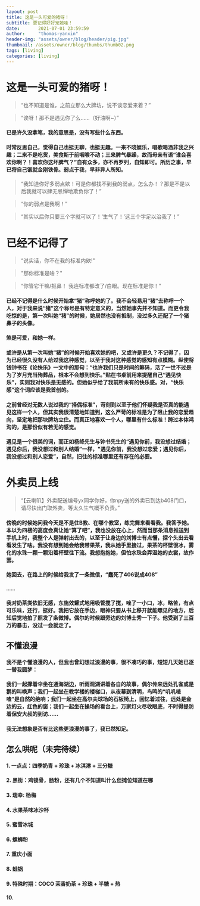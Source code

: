```yaml
---
layout: post
title: 这是一头可爱的猪呀！
subtitle: 要记得好好宠她哇！
date:       2021-07-01 23:59:59
author:     "thomas-yanxin"
header-img: "assets/owner/blog/header/pig.jpg"
thumbnail: /assets/owner/blog/thumbs/thumb02.png
tags: [living]
categories: [living]
---
```



# 这是一头可爱的猪呀！


> “也不知道是谁，之前立那么大牌坊，说不谈恋爱来着？”

> “诶呀！那不是遇见你了么……（好油啊~）”




#### 已是许久没拿笔，我的意思是，没有写些什么东西。  
 

#### 时常反思自己，觉得自己也挺无聊，也挺无趣。一来不晓娱乐，唱歌喝酒非我之兴趣；二来不是吃货，美食斯于前咽喉不动；三来脾气暴躁，故而母亲有语“谁会喜欢你啊？！喜欢你这坏脾气？”自有众多，亦不再罗列，自知即可。所历之事，早已将自己锻就金刚铁骨。弱点于我，早非异人所知。  
 



> “我知道你好多弱点欸！可是你都找不到我的弱点，怎么办！？那是不是以后我就可以肆无忌惮地欺负你了！”

> “你的弱点是我啊！”

> “其实以后你只要三个字就可以了！‘生气了！’这三个字足以治我了！”




# 已经不记得了


> “说实话，你不在我的标准内欸!"

> "那你标准是啥？"

> “你管它干嘛/抠鼻！ 我连标准都改了/白眼。现在标准是你！”


#### 已经不记得是什么时候开始拿“猪”称呼她的了。我不会轻易用“猪”去称呼一个人，对于我来说“猪”这个称号是有特定意义的，当然她事先并不知道。而更令我吃惊的是，第一次叫她“猪”的时候，她居然也没有抵制，没过多久还配了一个猪鼻子的头像。

#### 煞是可爱，和她一样。


#### 或许是从第一次叫她“猪”的时候开始喜欢她的吧，又或许是更久？不记得了，因为已经很久没有人给过我这种感觉，以至于我对这种感觉的感知有点模糊。纵使将钱钟书在《论快乐》一文中的那句：“也许我们只是时间的筹码，活了一世不过是为了岁月充当殉葬品，根本不会想到快乐。”贴在书桌前用来提醒自己“遇见快乐”，实则我对快乐是无感的。但她似乎给了我前所未有的快乐感。对，“快乐感”这个词应该是我首创的。

#### 之前曾经对无数人说过我的“择偶标准”，苛刻到以至于他们怀疑我是否真的能遇见这样一个人，但其实我很清楚地知道到，这么严苛的标准是为了阻止我的恋爱趋向，坚定地把那块牌坊立住。而真正地喜欢一个人，哪里有什么标准！跨过本体鸿沟的，是那份似有若无的感觉。

#### 遇见是一个很美的词，而正如杨绛先生与钟书先生的“**遇见你前，我没想过结婚；遇见你后，我没想过和别人结婚**”一样，"遇见你前，我没想过恋爱；遇见你后，我没想过和别人恋爱”，自然，旧往的标准哪里还有存在的必要。


# 外卖员上线


 > “【云喇叭】外卖配送编号yx同学你好，你npy送的外卖已到达b408门口，请尽快出门取外卖，等太久生气概不负责。”
 

#### 傍晚的时候她问我今天是不是住B教、在哪个教室，练完舞来看看我。我答予她。本以为四楼的高度会真让她“算了吧”，我也没放在心上，然而当那条消息推送到手机上时，我整个人是弹射出去的，以至于让身边的刘博士有点懵，探个头出去看看发生了啥。我没有想到她会给我带果茶，我从她手里接过，果茶的杯壁很冰，雾化的水珠一颗一颗沿着杯壁往下流。我想抱抱她，但怕水珠会弄湿她的衣裳，故作罢。

#### 她回去，在路上的时候给我发了一条微信，“蠢死了406说成408”

……

#### 我对奶茶类依旧无感，东施效颦式地用吸管搅了搅，唑了一小口，冰，略苦，有点可乐味，还行，挺好。我把它放在手边，眼神只要从书上移开就能瞟见的地方，后知后觉地拍了照发了条微博。偶尔的时候跟旁边的刘博士秀一下子。他受到了三百万的暴击，没过一会就走了。


## 不懂浪漫

#### 我不是个懂浪漫的人，但我也曾幻想过浪漫的事，很不凑巧的事，短短几天她已逐一替我圆梦：

#### 我们一起撑着伞坐在通海湖边，听雨观湖讲着各自的故事，偶尔传来远处孔雀或是鹅的叫唤声；我们一起坐在教学楼的楼梯口，从夜幕到清明，鸟鸣的“叽叽喳喳”是自然的绝响；我们一起坐在高尔夫球场的石板椅上，回忆着过往，远处是金边的云，红色的窗；我们一起坐在操场的看台上，万家灯火尽收眼底，不时得提防着保安大叔的到访……
 
####  我无法想象是否有比这些更浪漫的事了，我已然知足。




## 怎么哄呢（未完待续）
#### 1. 一点点：四季奶青 + 珍珠 + 冰淇淋 + 三分糖

#### 2. 黑街：鸡锁骨，肠粉，还有几个不知道叫什么但摊位知道在哪

#### 3. 瑞幸: 杨梅

#### 4. 水果茶味冰沙杯

#### 5. 蜜雪冰城

#### 6. 螺蛳粉

#### 7. 重庆小面

#### 8. 蛙锅

#### 9. 特殊时期：COCO 茉香奶茶 + 珍珠 + 半糖 + 热

#### 10. 
